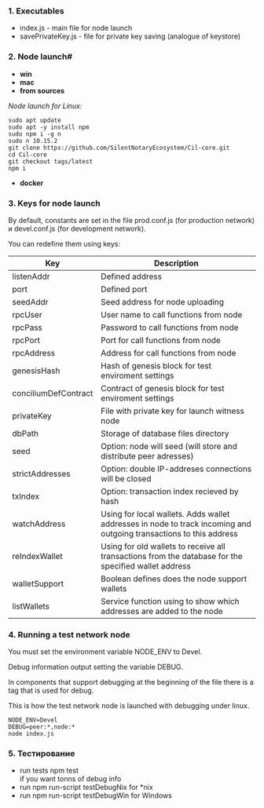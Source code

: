 ### 1. Executables
- index.js - main file for node launch
- savePrivateKey.js - file for private key saving (analogue of keystore)

### 2. Node launch#
- **win**
- **mac**
- **from sources**

*Node launch for Linux:*
```
sudo apt update
sudo apt -y install npm
sudo npm i -g n
sudo n 10.15.2
git clone https://github.com/SilentNotaryEcosystem/Cil-core.git
cd Cil-core
git checkout tags/latest
npm i
```
- **docker**

### 3. Keys for node launch

By default, constants are set in the file prod.conf.js (for production network) и devel.conf.js (for development network). 

You can redefine them using keys:

|Key|Description|
|---|---|
|listenAddr|Defined address|
|port|Defined port|
|seedAddr|Seed address for node uploading|
|rpcUser|User name to call functions from node|
|rpcPass|Password to call functions from node|
|rpcPort|Port for call functions from node|
|rpcAddress|Address for call functions from node|
|genesisHash|Hash of genesis block for test enviroment settings|
|conciliumDefContract|Contract of genesis block for test enviroment settings|
|privateKey|File with private key for launch witness node|
|dbPath|Storage of database files directory|
|seed|Option: node will seed (will store and distribute peer adresses)|
|strictAddresses|Option: double IP-addreses connections will be closed|
|txIndex|Option: transaction index recieved by hash|
|watchAddress|Using for local wallets. Adds wallet addresses in node to track incoming and outgoing transactions to this address|
|reIndexWallet|Using for old wallets to receive all transactions from the database for the specified wallet address|
|walletSupport|Boolean defines does the node support wallets|
|listWallets|Service function using to show which addresses are added to the node|

### 4. Running a test network node
You must set the environment variable NODE_ENV to Devel.

Debug information output setting the variable DEBUG.

In components that support debugging at the beginning of the file there is a tag that is used for debug.

This is how the test network node is launched with debugging under linux.

```
NODE_ENV=Devel 
DEBUG=peer:*,node:* 
node index.js
```

### 5. Тестирование

* run tests npm test <br> 
if you want tonns of debug info
* run npm run-script testDebugNix for *nix
* run npm run-script testDebugWin for Windows

